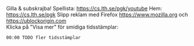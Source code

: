 Gilla & subskrajba! Spellista: https://cs.lth.se/pgk/youtube Hem: https://cs.lth.se/pgk
Slipp reklam med Firefox https://www.mozilla.org och https://ublockorigin.com  
Klicka på "Visa mer" för smidiga tidsstämplar:
```
00:00 TODO fler tidsstämplar
```